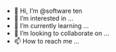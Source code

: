 - 👋 Hi, I’m @software ten
- 👀 I’m interested in ...
- 🌱 I’m currently learning ...
- 💞️ I’m looking to collaborate on ...
- 📫 How to reach me ...

<!---
software ten is a ✨ special ✨ repository because its `README.md` (this file) appears on your GitHub profile.
You can click the Preview link to take a look at your changes.
--->
